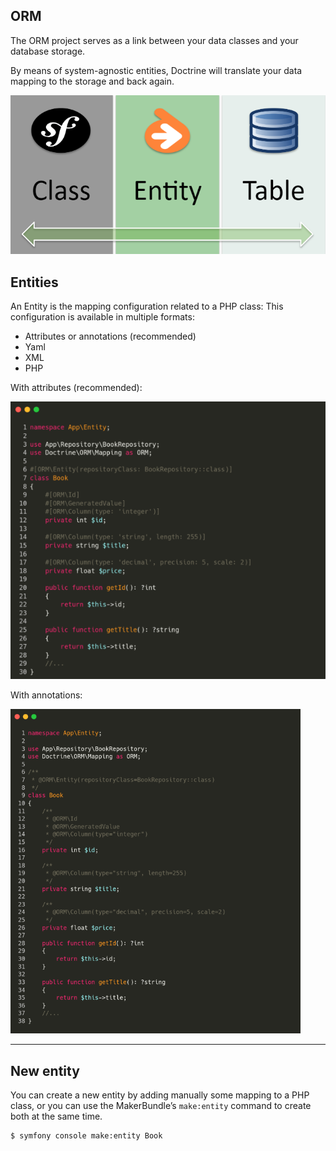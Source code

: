 ## ORM

The ORM project serves as a link between your data classes and your database storage.

By means of system-agnostic entities, Doctrine will translate your data mapping to the storage and back again.

![6.2.1](../assets/06-Doctrine/2-Entities%20&%20mapping-/6.2.1.png)

## Entities

An Entity is the mapping configuration related to a PHP class:
This configuration is available in multiple formats:
- Attributes or annotations (recommended)
- Yaml
- XML
- PHP

With attributes (recommended):

![6.2.2](../assets/06-Doctrine/2-Entities%20&%20mapping-/6.2.2.png)

With annotations:

![6.2.3](../assets/06-Doctrine/2-Entities%20&%20mapping-/6.2.3.png)

---

## New entity

You can create a new entity by adding manually some mapping to a PHP class, or you can use the MakerBundle’s `make:entity` command to create both at the same time.

```bash
$ symfony console make:entity Book
```